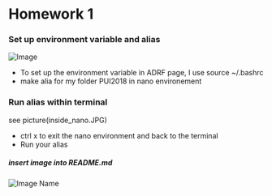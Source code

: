 # Homework 1

###  Set up environment variable and alias 


![Image](https://raw.githubusercontent.com/jianweili0/PUI2018_JL9200/assets/docker_nanobashrc.JPG)

  - To set up the environment variable in ADRF page, I use source ~/.bashrc
  - make alia for my folder PUI2018 in nano environement



### Run alias within terminal 


see picture(inside_nano.JPG)

  - ctrl x to exit the nano environment and back to the terminal
  - Run your alias


##### insert image into README.md

![Image Name](https://raw.githubusercontent.com/{user}/{repo}/assets/cat.png)

